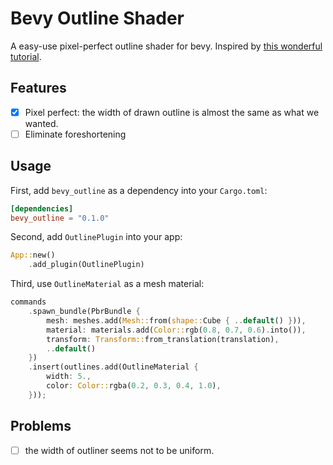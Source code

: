 # Bevy Outline Shader

A easy-use pixel-perfect outline shader for bevy. Inspired by [this wonderful tutorial](https://www.videopoetics.com/tutorials/pixel-perfect-outline-shaders-unity).

## Features

- [x] Pixel perfect: the width of drawn outline is almost the same as what we wanted.
- [ ] Eliminate foreshortening

## Usage

First, add `bevy_outline` as a dependency into your `Cargo.toml`:

```toml
[dependencies]
bevy_outline = "0.1.0"
```

Second, add `OutlinePlugin` into your app:

```rust
App::new()
    .add_plugin(OutlinePlugin)
```

Third, use `OutlineMaterial` as a mesh material:
```rust
commands
    .spawn_bundle(PbrBundle {
        mesh: meshes.add(Mesh::from(shape::Cube { ..default() })),
        material: materials.add(Color::rgb(0.8, 0.7, 0.6).into()),
        transform: Transform::from_translation(translation),
        ..default()
    })
    .insert(outlines.add(OutlineMaterial {
        width: 5.,
        color: Color::rgba(0.2, 0.3, 0.4, 1.0),
    }));
```

## Problems

- [ ] the width of outliner seems not to be uniform.